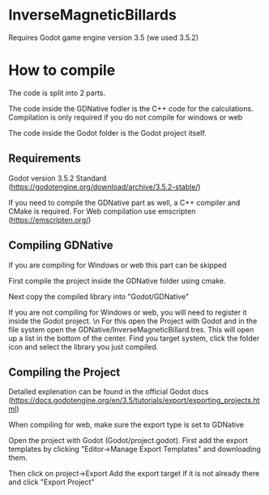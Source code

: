 # InverseMagneticBillards
Requires Godot game engine version 3.5 (we used 3.5.2)


# How to compile
The code is split into 2 parts.

The code inside the GDNative fodler is the C++ code for the calculations. 
Compilation is only required if you do not compile for windows or web

The code inside the Godot folder is the Godot project itself.

## Requirements
Godot version 3.5.2 Standard (https://godotengine.org/download/archive/3.5.2-stable/)

If you need to compile the GDNative part as well, a C++ compiler and CMake is required.
For Web compilation use emscripten (https://emscripten.org/)

## Compiling GDNative
If you are compiling for Windows or web this part can be skipped

First compile the project inside the GDNative folder using cmake.

Next copy the compiled library into "Godot/GDNative"

If you are not compiling for Windows or web, you will need to register it inside the Godot project. \n
For this open the Project with Godot and in the file system open the GDNative/InverseMagneticBillard.tres.
This will open up a list in the bottom of the center. 
Find you target system, click the folder icon and select the library you just compiled.

## Compiling the Project
Detailed explenation can be found in the official Godot docs (https://docs.godotengine.org/en/3.5/tutorials/export/exporting_projects.html)

When compiling for web, make sure the export type is set to GDNative

Open the project with Godot (Godot/project.godot).
First add the export templates by clicking "Editor->Manage Export Templates" and downloading them.

Then click on project->Export
Add the export target if it is not already there and click "Export Project"